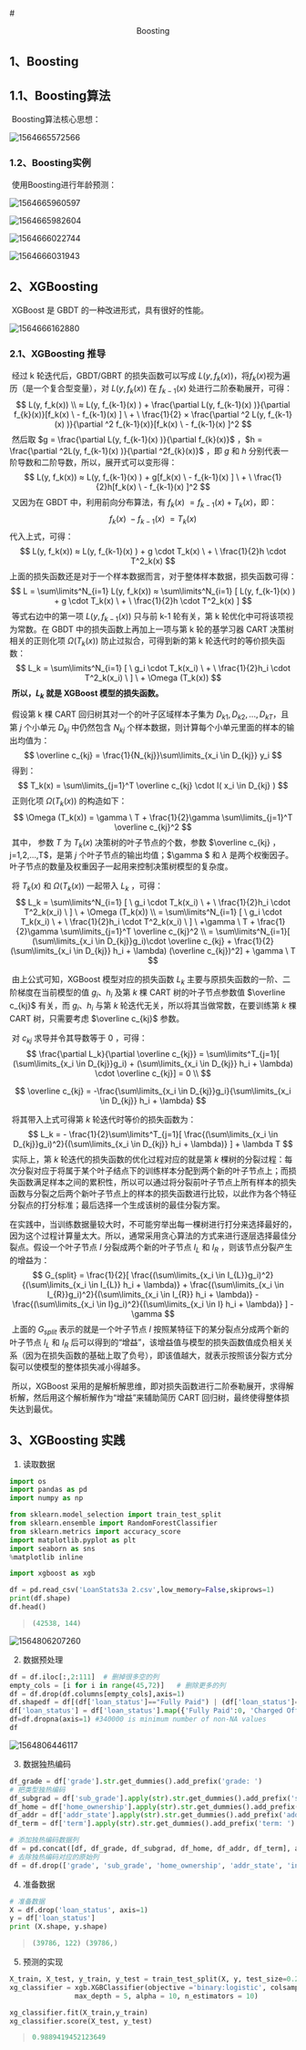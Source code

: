 #<center>Boosting</center>



## 1、Boosting

## 1.1、Boosting算法

​		Boosting算法核心思想：

![1564665572566](E:\MardkDown-Books\机器学习\Boosting\Boosting.assets\1564665572566.png)



### 1.2、Boosting实例

​	使用Boosting进行年龄预测：

![1564665960597](E:\MardkDown-Books\机器学习\Boosting\Boosting.assets\1564665960597.png)

![1564665982604](E:\MardkDown-Books\机器学习\Boosting\Boosting.assets\1564665982604.png)

![1564666022744](E:\MardkDown-Books\机器学习\Boosting\Boosting.assets\1564666022744.png)

![1564666031943](E:\MardkDown-Books\机器学习\Boosting\Boosting.assets\1564666031943.png)





## 2、XGBoosting

​		XGBoost 是 GBDT 的一种改进形式，具有很好的性能。

![1564666162880](E:\MardkDown-Books\机器学习\Boosting\Boosting.assets\1564666162880.png)



### 2.1、XGBoosting 推导

​		经过 k 轮迭代后，GBDT/GBRT 的损失函数可以写成 $L(y, f_k(x))$，将$f_k(x)$视为遍历（是一个复合型变量），对 $L(y, f_k(x))$ 在 $f_{k-1}(x)$ 处进行二阶泰勒展开，可得：
$$
L(y, f_k(x)) \\ ≈ L(y, f_{k-1}(x) ) + \frac{\partial L(y, f_{k-1}(x) )}{\partial f_{k}(x)}[f_k(x) \ -  f_{k-1}(x) ] \ + \ \frac{1}{2} × \frac{\partial ^2 L(y, f_{k-1}(x) )}{\partial ^2 f_{k-1}(x)}[f_k(x) \ -  f_{k-1}(x) ]^2
$$
​		然后取 $g = \frac{\partial L(y, f_{k-1}(x) )}{\partial f_{k}(x)}$ ，$h = \frac{\partial ^2L(y, f_{k-1}(x) )}{\partial ^2f_{k}(x)}$ ，即 $g$ 和 $h$ 分别代表一阶导数和二阶导数，所以，展开式可以变形得：
$$
L(y, f_k(x))  ≈ L(y, f_{k-1}(x) ) + g[f_k(x) \ -  f_{k-1}(x) ] \ + \ \frac{1}{2}h[f_k(x) \ -  f_{k-1}(x) ]^2
$$
​		又因为在 GBDT 中，利用前向分布算法，有 $f_k(x) \ =  f_{k-1}(x) + T_k(x)$，即：
$$
f_k(x) \ -  f_{k-1}(x) \ = T_k(x)
$$
​		代入上式，可得：
$$
L(y, f_k(x))  ≈ L(y, f_{k-1}(x) ) + g \cdot T_k(x) \ + \ \frac{1}{2}h \cdot T^2_k(x)
$$
​		上面的损失函数还是对于一个样本数据而言，对于整体样本数据，损失函数可得：
$$
L = \sum\limits^N_{i=1} L(y, f_k(x))  ≈ \sum\limits^N_{i=1} [ L(y, f_{k-1}(x) ) + g \cdot T_k(x) \ + \ \frac{1}{2}h \cdot T^2_k(x) ]
$$
​		等式右边中的第一项 $L(y, f_{k-1}(x) )$ 只与前 k-1 轮有关，第 k 轮优化中可将该项视为常数。在 GBDT 中的损失函数上再加上一项与第 k 轮的基学习器 CART 决策树相关的正则化项 $\Omega (T_k(x))$ 防止过拟合，可得到新的第 k 轮迭代时的等价损失函数：
$$
L_k =  \sum\limits^N_{i=1} [ \ g_i \cdot T_k(x_i) \ + \ \frac{1}{2}h_i \cdot T^2_k(x_i) \ ] \ + \Omega (T_k(x))
$$
​		**所以，$L_k$ 就是 XGBoost 模型的损失函数。**

​		假设第 k 棵 CART 回归树其对一个的叶子区域样本子集为 $D_{k1}, D_{k2}, ... ,D_{kT}$，且第 $j$ 个小单元 $D_{kj}$ 中仍然包含 $N_{kj}$ 个样本数据，则计算每个小单元里面的样本的输出均值为：
$$
\overline c_{kj} = \frac{1}{N_{kj}}\sum\limits_{x_i \in D_{kj}} y_i
$$
​		得到：
$$
T_k(x) = \sum\limits_{j=1}^T \overline c_{kj} \cdot I( x_i \in D_{kj} )
$$
​		正则化项 $\Omega (T_k(x))$ 的构造如下：
$$
\Omega (T_k(x)) = \gamma \ T + \frac{1}{2}\gamma \sum\limits_{j=1}^T \overline c_{kj}^2
$$
​		其中，  参数 $T$ 为 $T_k(x)$ 决策树的叶子节点的个数，参数 $\overline c_{kj} ，j=1,2,...,T$，是第 $j$ 个叶子节点的输出均值；$\gamma $ 和 $\lambda$ 是两个权衡因子。叶子节点的数量及权重因子一起用来控制决策树模型的复杂度。

​		将 $T_k(x)$ 和 $\Omega (T_k(x))$ 一起带入 $L_{k}$ ，可得：
$$
L_k =  \sum\limits^N_{i=1} [ \ g_i \cdot T_k(x_i) \ + \ \frac{1}{2}h_i \cdot T^2_k(x_i) \ ] \ + \Omega (T_k(x)) \\
= \sum\limits^N_{i=1} [ \ g_i \cdot T_k(x_i) \ + \ \frac{1}{2}h_i \cdot T^2_k(x_i) \ ] \ +\gamma \ T + \frac{1}{2}\gamma \sum\limits_{j=1}^T \overline c_{kj}^2 \\
=  \sum\limits^N_{i=1}[ (\sum\limits_{x_i \in D_{kj}}g_i)\cdot \overline c_{kj} + \frac{1}{2}(\sum\limits_{x_i \in D_{kj}} h_i + \lambda) (\overline c_{kj})^2] + \gamma \ T
$$

​		由上公式可知，XGBoost 模型对应的损失函数 $L_k$ 主要与原损失函数的一阶、二阶梯度在当前模型的值 $g_i 、h_i$ 及第 $k$ 棵 CART 树的叶子节点参数值 $\overline c_{kj}$ 有关，而 $g_i 、h_i$ 与第 $k$ 轮迭代无关，所以将其当做常数，在要训练第 $k$ 棵 CART 树，只需要考虑 $\overline c_{kj}$ 参数。

​		对  $c_{kj}$ 求导并令其导数等于 0 ，可得：
$$
\frac{\partial L_k}{\partial \overline c_{kj}} = \sum\limits^T_{j=1}[ (\sum\limits_{x_i \in D_{kj}}g_i) + (\sum\limits_{x_i \in D_{kj}} h_i + \lambda)  \cdot \overline c_{kj}] = 0 \\
$$

$$
\overline c_{kj} = -\frac{\sum\limits_{x_i \in D_{kj}}g_i}{\sum\limits_{x_i \in D_{kj}} h_i + \lambda}
$$

​		将其带入上式可得第 $k$ 轮迭代时等价的损失函数为：
$$
L_k =  - \frac{1}{2}\sum\limits^T_{j=1}[ \frac{(\sum\limits_{x_i \in D_{kj}}g_i)^2}{(\sum\limits_{x_i \in D_{kj}} h_i + \lambda)} ] + \lambda T
$$
​		实际上，第 $k$ 轮迭代的损失函数的优化过程对应的就是第 $k$ 棵树的分裂过程：每次分裂对应于将属于某个叶子结点下的训练样本分配到两个新的叶子节点上；而损失函数满足样本之间的累积性，所以可以通过将分裂前叶子节点上所有样本的损失函数与分裂之后两个新叶子节点上的样本的损失函数进行比较，以此作为各个特征分裂点的打分标准；最后选择一个生成该树的最佳分裂方案。

​		在实践中，当训练数据量较大时，不可能穷举出每一棵树进行打分来选择最好的，因为这个过程计算量太大。所以，通常采用贪心算法的方式来进行逐层选择最佳分裂点。假设一个叶子节点 $I$ 分裂成两个新的叶子节点 $I_L$ 和 $I_R$ ，则该节点分裂产生的增益为：
$$
G_{split} = \frac{1}{2}[ \frac{(\sum\limits_{x_i \in I_{L}}g_i)^2}{(\sum\limits_{x_i \in I_{L}} h_i + \lambda)} + \frac{(\sum\limits_{x_i \in I_{R}}g_i)^2}{(\sum\limits_{x_i \in I_{R}} h_i + \lambda)} - \frac{(\sum\limits_{x_i \in I}g_i)^2}{(\sum\limits_{x_i \in I} h_i + \lambda)} ] - \gamma
$$
​		上面的 $G_{split}$ 表示的就是一个叶子节点 $I$ 按照某特征下的某分裂点分成两个新的叶子节点 $I_L$ 和 $I_R$ 后可以得到的“增益”，该增益值与模型的损失函数值成负相关关系（因为在损失函数的基础上取了负号），即该值越大，就表示按照该分裂方式分裂可以使模型的整体损失减小得越多。

​		所以，XGBoost 采用的是解析解思维，即对损失函数进行二阶泰勒展开，求得解析解，然后用这个解析解作为“增益”来辅助简历 CART 回归树，最终使得整体损失达到最优。

 



## 3、XGBoosting 实践

1. 读取数据

```python
import os
import pandas as pd
import numpy as np

from sklearn.model_selection import train_test_split
from sklearn.ensemble import RandomForestClassifier
from sklearn.metrics import accuracy_score
import matplotlib.pyplot as plt
import seaborn as sns
%matplotlib inline

import xgboost as xgb

df = pd.read_csv('LoanStats3a 2.csv',low_memory=False,skiprows=1)
print(df.shape)
df.head()
```

> ```python
> (42538, 144)
> ```

![1564806207260](E:\MardkDown-Books\机器学习\Boosting\Boosting.assets\1564806207260.png)

2. 数据预处理

```python
df = df.iloc[:,2:111]  # 删掉很多空的列
empty_cols = [i for i in range(45,72)]   # 删除更多的列
df = df.drop(df.columns[empty_cols],axis=1)
df.shapedf = df[(df['loan_status']=="Fully Paid") | (df['loan_status']=="Charged Off")]
df['loan_status'] = df['loan_status'].map({'Fully Paid':0, 'Charged Off':1})
df=df.dropna(axis=1) #340000 is minimum number of non-NA values
df
```

![1564806446117](E:\MardkDown-Books\机器学习\Boosting\Boosting.assets\1564806446117.png)

3. 数据独热编码

```python
df_grade = df['grade'].str.get_dummies().add_prefix('grade: ')
# 把类型独热编码
df_subgrad = df['sub_grade'].apply(str).str.get_dummies().add_prefix('sub_grade: ')
df_home = df['home_ownership'].apply(str).str.get_dummies().add_prefix('home_ownership: ')
df_addr = df['addr_state'].apply(str).str.get_dummies().add_prefix('addr_state: ')
df_term = df['term'].apply(str).str.get_dummies().add_prefix('term: ')

# 添加独热编码数据列
df = pd.concat([df, df_grade, df_subgrad, df_home, df_addr, df_term], axis=1)
# 去除独热编码对应的原始列
df = df.drop(['grade', 'sub_grade', 'home_ownership', 'addr_state', 'int_rate', 'term', 'zip_code','purpose','initial_list_status','initial_list_status','pymnt_plan','issue_d','earliest_cr_line','verification_status'], axis=1)
```

4. 准备数据

```python
# 准备数据
X = df.drop('loan_status', axis=1)
y = df['loan_status']
print (X.shape, y.shape)
```

> ```python
> (39786, 122) (39786,)
> ```

5. 预测的实现

```python
X_train, X_test, y_train, y_test = train_test_split(X, y, test_size=0.2, random_state=123)
xg_classifier = xgb.XGBClassifier(objective ='binary:logistic', colsample_bytree = 0.3, learning_rate = 0.1,
                max_depth = 5, alpha = 10, n_estimators = 10)

xg_classifier.fit(X_train,y_train)
xg_classifier.score(X_test, y_test)
```

> ```python
> 0.9889419452123649
> ```

